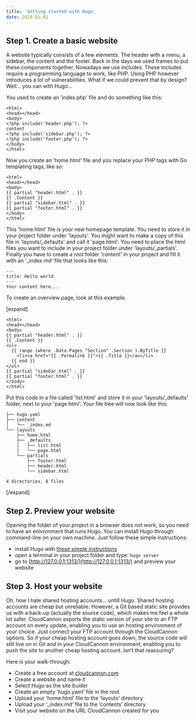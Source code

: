 ```yaml
---
title: 'Getting started with Hugo'
date: 2018-01-02
---
```


## Step 1. Create a basic website

A website typically consists of a few elements. The header with a menu, a sidebar, the content and the footer. Back in the days we used frames to put these components together. Nowadays we use includes. These includes require a programming language to work, like PHP. Using PHP however introduces a lot of vulnerabilities. What if we could prevent that by design? Well... you can with Hugo...

You used to create an 'index.php' file and do something like this:

```
<html>
<head></head>
<body>
<?php include('header.php'); ?>
content
<?php include('sidebar.php'); ?>
<?php include('footer.php'); ?>
</body>
</html>
```

Now you create an 'home.html' file and you replace your PHP tags with Go templating tags, like so:

```
<html>
<head></head>
<body>
{{ partial "header.html" . }}
{{ .Content }}
{{ partial "sidebar.html" . }}
{{ partial "footer.html" . }}
</body>
</html>
```

This 'home.html' file is your new homepage template. You need to store it in your project folder under 'layouts'. You might want to make a copy of this file in 'layouts/_defaults' and call it 'page.html'. You need to place the html files you want to include in your project folder under 'layouts/_partials'. Finally you have to create a root folder 'content' in your project and fill it with an '_index.md' file that looks like this:


```
---
title: Hello world
---
Your content here...
```

To create an overview page, look at this example.

[expand]

```
<html>
<head></head>
<body>
{{ partial "header.html" . }}
{{ .Content }}
<ul>
  {{ range (where .Data.Pages "Section" .Section ).ByTitle }}
    <li><a href="{{ .Permalink }}">{{ .Title }}</a></li>
  {{ end }}
</ul>
{{ partial "sidebar.html" . }}
{{ partial "footer.html" . }}
</body>
</html>
```

Put this code in a file called 'list.html' and store it in your 'layouts/_defaults' folder, next to your 'page.html'. Your file tree will now look like this:

```
├── hugo.yaml
├── content
│   └── _index.md
└── layouts
    ├── home.html
    ├── _defaults
    │   ├── list.html
    │   └── page.html
    └── partials
        ├── footer.html
        ├── header.html
        └── sidebar.html

4 directories, 8 files
```

[/expand]

## Step 2. Preview your website

Opening the folder of your project in a browser does not work, so you need to have an enivronment that runs Hugo. You can install Hugo through command-line on your own machine. Just follow these simple instructions:

* install Hugo with [these simple instructions](https://gohugo.io/getting-started/installing/)
* open a terminal in your project folder and type: `hugo server`
* go to [http://127.0.0.1:1313/](http://127.0.0.1:1313/) and preview your website

## Step 3. Host your website

Oh, how I hate shared hosting accounts… untill Hugo. Shared hosting accounts are cheap but unreliable. However, a Git based static site provides us with a back-up (actually the source code), which makes me feel a whole lot safer. CloudCannon exports the static version of your site to an FTP account on every update, enabling you to use an hosting environment of your choice. Just connect your FTP account through the CloudCannon options. So if your cheap hosting account goes down, the source code will still live on in Git and in your CloudCannon environment, enabling you to push the site to another cheap hosting account. Isn’t that reassuring?

Here is your walk-through:

- Create a free account at [cloudcannon.com](https://cloudcannon.com/)
- Create a website and name it
- Select Hugo as the site buider
- Create an empty ‘hugo.yaml’ file in the root
- Upload your ‘home.html’ file to the ‘layouts’ directory
- Upload your ‘_index.md’ file to the ‘contents’ directory
- Visit your website on the URL CloudCannon created for you
